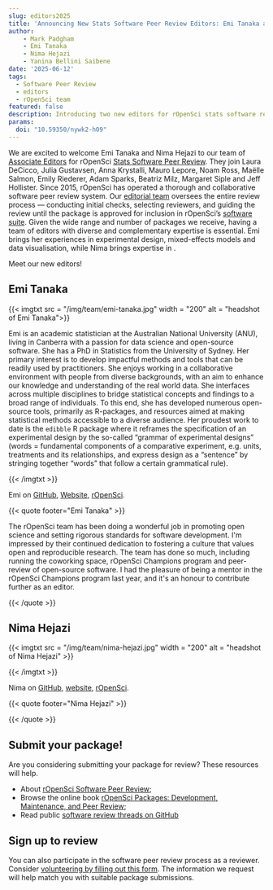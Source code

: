 ```yaml
---
slug: editors2025
title: 'Announcing New Stats Software Peer Review Editors: Emi Tanaka and Nima Hejazi'
author:
    - Mark Padgham
    - Emi Tanaka
    - Nima Hejazi
    - Yanina Bellini Saibene
date: '2025-06-12'
tags:
  - Software Peer Review
  - editors
  - rOpenSci team
featured: false
description: Introducing two new editors for rOpenSci stats software review
params:
  doi: "10.59350/nywk2-h09"
---
```

We are excited to welcome Emi Tanaka and Nima Hejazi to our team of [Associate Editors](/software-review/#editors) for rOpenSci [Stats Software Peer Review](/software-review/).
They join Laura DeCicco, Julia Gustavsen, Anna Krystalli, Mauro Lepore, Noam Ross, Maëlle Salmon, Emily Riederer, Adam Sparks, Beatriz Milz, Margaret Siple and Jeff Hollister.
Since 2015, rOpenSci has operated a thorough and collaborative software peer review system.
Our [editorial team](https://devguide.ropensci.org/editorguide.html) oversees the entire review process — conducting initial checks, selecting reviewers, and guiding the review until the package is approved for inclusion in rOpenSci’s [software suite](https://ropensci.org/packages/).
Given the wide range and number of packages we receive, having a team of editors with diverse and complementary expertise is essential.
Emi brings her experiences in experimental design, mixed-effects models and data visualisation, while Nima brings  expertise in .

Meet our new editors!

## Emi Tanaka

{{< imgtxt src = "/img/team/emi-tanaka.jpg" width = "200" alt = "headshot of Emi Tanaka">}}

Emi is an academic statistician at the Australian National University (ANU), living in Canberra with a passion for data science and open-source software. 
She has a PhD in Statistics from the University of Sydney. Her primary interest is to develop impactful methods and tools that can be readily used by practitioners. She enjoys working in a collaborative environment with people from diverse backgrounds, with an aim to enhance our knowledge and understanding of the real world data. She interfaces across multiple disciplines to bridge statistical concepts and findings to a broad range of individuals. To this end, she has developed numerous open-source tools, primarily as R-packages, and resources aimed at making statistical methods accessible to a diverse audience. Her proudest work to date is the `edibble` R package where it reframes the specification of an experimental design by the so-called “grammar of experimental designs” (words = fundamental components of a comparative experiment, e.g. units, treatments and its relationships, and express design as a “sentence” by stringing together “words” that follow a certain grammatical rule).



{{< /imgtxt >}}

Emi on [GitHub](), [Website](), [rOpenSci](/author/emi-tanaka/).

{{< quote footer="Emi Tanaka" >}}

The rOpenSci team has been doing a wonderful job in promoting open science and setting rigorous standards for software development. I'm impressed by their continued dedication to fostering a culture that values open and reproducible research. The team has done so much, including running the coworking space, rOpenSci Champions program and peer-review of open-source software. I had the pleasure of being a mentor in the rOpenSci Champions program last year, and it's an honour to contribute further as an editor.

{{< /quote >}}


## Nima Hejazi

{{< imgtxt src = "/img/team/nima-hejazi.jpg" width = "200" alt = "headshot of Nima Hejazi" >}}



{{< /imgtxt >}}

Nima on [GitHub](), [website](), [rOpenSci](/author/).

{{< quote footer="Nima Hejazi" >}}

{{< /quote >}}

## Submit your package!

Are you considering submitting your package for review? These resources will help.

- About [rOpenSci Software Peer Review](/software-review/);
- Browse the online book [rOpenSci Packages: Development, Maintenance, and Peer Review](https://devguide.ropensci.org/);
- Read public [software review threads on GitHub](https://github.com/ropensci/software-review/issues)
## Sign up to review

You can also participate in the software peer review process as a reviewer. Consider [volunteering by filling out this form](https://airtable.com/app8dssb6a7PG6Vwj/shrnfDI2S9uuyxtDw).  The information we request will help match you with suitable package submissions. 
